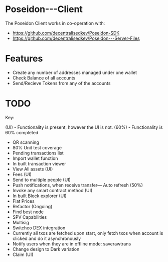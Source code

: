 # Poseidon---Client

The Poseidon Client works in co-operation with:

- https://github.com/decentralisedkev/Poseidon-SDK
- https://github.com/decentralisedkev/Poseidon---Server-Files

# Features 

* Create any number of addresses managed under one wallet
* Check Balance of all accounts
* Send/Recieve Tokens from any of the accounts

# TODO
 Key: 
 
 (UI) - Functionality is present, however the UI is not.
 (60%) - Functionality is 60% completed

- QR scanning 
- 80% Unit test coverage 
- Pending transactions list
- Import wallet function
- In built transaction viewer
- View All assets (UI)
- Fees (UI)
- Send to multiple people (UI)
- Push notifications, when receive transfer— Auto refresh (50%) 
- Invoke any smart contract method (UI)
- In built Block explorer (UI)
- Fiat Prices
- Refactor (Ongoing)
- Find best node
- SPV Capabilities
- Multisig
- Switcheo DEX integration
- Currently all txos are fetched upon start, only fetch txos when account is clicked and do it asynchronously
- Notify users when they are in offline mode: saverawtrans
- Change design to Dark variation
- Claim (UI)
